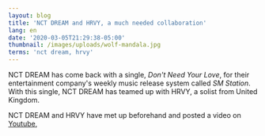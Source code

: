 ```yaml
---
layout: blog
title: 'NCT DREAM and HRVY, a much needed collaboration'
lang: en
date: '2020-03-05T21:29:38-05:00'
thumbnail: /images/uploads/wolf-mandala.jpg
terms: 'nct dream, hrvy'
---
```

NCT DREAM has come back with a single, _Don't Need Your Love_, for their entertainment company's weekly music release system called _SM Station_. With this single, NCT DREAM has teamed up with HRVY, a solist from United Kingdom. 

NCT DREAM and HRVY have met up beforehand and posted a video on [Youtube](https://www.youtube.com/watch?v=FiL0MdkXU2A),
